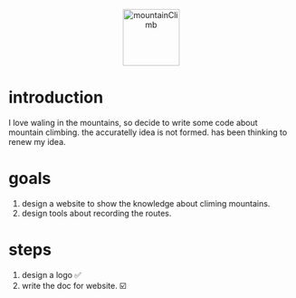 <p align="center">
<img src="https://s2.loli.net/2022/03/27/GatsndDxfe1zKol.png" alt="mountainClimb" width="100">
</p>

# introduction

I love waling in the mountains, so decide to write some code about mountain climbing. the accuratelly idea is not formed.
has been thinking to renew my idea.

# goals

1. design a website to show the knowledge about climing mountains.
2. design tools about recording the routes.

# steps

1. design a logo :white_check_mark:
2. write the doc for website. :ballot_box_with_check:
